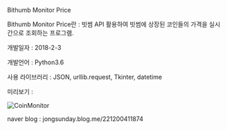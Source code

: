 Bithumb Monitor Price

Bithumb Monitor Price란 : 빗썸 API 활용하여 빗썸에 상장된 코인들의 가격을 실시간으로 조회하는 프로그램.
 
개발일자 : 2018-2-3
 
개발언어 : Python3.6
 
사용 라이브러리 : JSON, urllib.request, Tkinter, datetime
 
미리보기 : 

![CoinMonitor](https://blogfiles.pstatic.net/MjAxODAyMDNfMjcw/MDAxNTE3NjU4MzQ1MjQ2.pEdL0x_833BaysWfYDduxvj1VALpJMZrWLExtDbzrWsg.PMAZHou3eSJx3K4NoR5gFg-cr2O_R-X_7v4FmCgbuCYg.PNG.jongsunday/image.png)


naver blog : jongsunday.blog.me/221200411874

